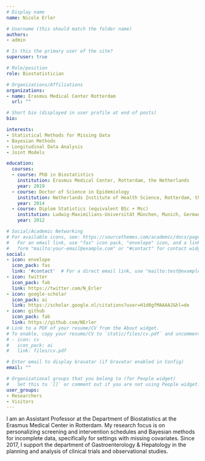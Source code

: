 ```yaml
---
# Display name
name: Nicole Erler

# Username (this should match the folder name)
authors:
- admin

# Is this the primary user of the site?
superuser: true

# Role/position
role: Biostatistician

# Organizations/Affiliations
organizations:
- name: Erasmus Medical Center Rotterdam
  url: ""

# Short bio (displayed in user profile at end of posts)
bio:

interests:
- Statistical Methods for Missing Data
- Bayesian Methods
- Longitudinal Data Analysis
- Joint Models

education:
  courses:
  - course: PhD in Biostatistics
    institution: Erasmus Medical Center, Rotterdam, the Netherlands
    year: 2019
  - course: Doctor of Science in Epidemiology
    institution: Netherlands Institute of Health Science, Rotterdam, the Netherlands
    year: 2014
  - course: Diplom Statistics (equivalent BSc + Msc)
    institution: Ludwig-Maximilians-Universität München, Munich, Germany
    year: 2012

# Social/Academic Networking
# For available icons, see: https://sourcethemes.com/academic/docs/page-builder/#icons
#   For an email link, use "fas" icon pack, "envelope" icon, and a link in the
#   form "mailto:your-email@example.com" or "#contact" for contact widget.
social:
- icon: envelope
  icon_pack: fas
  link: '#contact'  # For a direct email link, use "mailto:test@example.org".
- icon: twitter
  icon_pack: fab
  link: https://twitter.com/N_Erler
- icon: google-scholar
  icon_pack: ai
  link: https://scholar.google.nl/citations?user=H1d0gfMAAAAJ&hl=de
- icon: github
  icon_pack: fab
  link: https://github.com/NErler
# Link to a PDF of your resume/CV from the About widget.
# To enable, copy your resume/CV to `static/files/cv.pdf` and uncomment the lines below.
# - icon: cv
#   icon_pack: ai
#   link: files/cv.pdf

# Enter email to display Gravatar (if Gravatar enabled in Config)
email: ""

# Organizational groups that you belong to (for People widget)
#   Set this to `[]` or comment out if you are not using People widget.
user_groups:
- Researchers
- Visitors
---
```


I am an Assistant Professor at the Department of Biostatistics at the Erasmus Medical
Center in Rotterdam. My research focus is on personalizing screening and 
intervention schedules and Bayesian methods for incomplete
data, specifically for settings with missing covariates.
Since 2017, I support the department of Gastroenterology & Hepatology
in the planning and analysis of clinical trials and 
observational studies.
